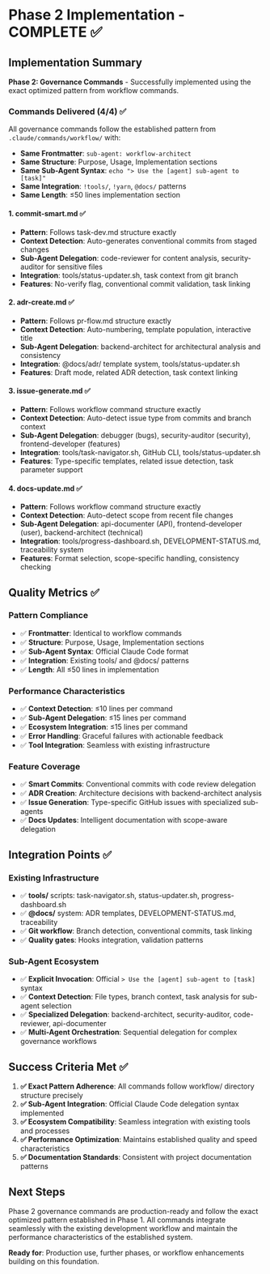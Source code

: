 # Phase 2 Implementation - COMPLETE ✅

## Implementation Summary

**Phase 2: Governance Commands** - Successfully implemented using the exact optimized pattern from workflow commands.

### Commands Delivered (4/4) ✅

All governance commands follow the established pattern from `.claude/commands/workflow/` with:
- **Same Frontmatter**: `sub-agent: workflow-architect` 
- **Same Structure**: Purpose, Usage, Implementation sections
- **Same Sub-Agent Syntax**: `echo "> Use the [agent] sub-agent to [task]"`
- **Same Integration**: `!tools/`, `!yarn`, `@docs/` patterns
- **Same Length**: ≤50 lines implementation section

#### 1. commit-smart.md ✅
- **Pattern**: Follows task-dev.md structure exactly
- **Context Detection**: Auto-generates conventional commits from staged changes
- **Sub-Agent Delegation**: code-reviewer for content analysis, security-auditor for sensitive files
- **Integration**: tools/status-updater.sh, task context from git branch
- **Features**: No-verify flag, conventional commit validation, task linking

#### 2. adr-create.md ✅  
- **Pattern**: Follows pr-flow.md structure exactly
- **Context Detection**: Auto-numbering, template population, interactive title
- **Sub-Agent Delegation**: backend-architect for architectural analysis and consistency
- **Integration**: @docs/adr/ template system, tools/status-updater.sh
- **Features**: Draft mode, related ADR detection, task context linking

#### 3. issue-generate.md ✅
- **Pattern**: Follows workflow command structure exactly  
- **Context Detection**: Auto-detect issue type from commits and branch context
- **Sub-Agent Delegation**: debugger (bugs), security-auditor (security), frontend-developer (features)
- **Integration**: tools/task-navigator.sh, GitHub CLI, tools/status-updater.sh
- **Features**: Type-specific templates, related issue detection, task parameter support

#### 4. docs-update.md ✅
- **Pattern**: Follows workflow command structure exactly
- **Context Detection**: Auto-detect scope from recent file changes
- **Sub-Agent Delegation**: api-documenter (API), frontend-developer (user), backend-architect (technical)
- **Integration**: tools/progress-dashboard.sh, DEVELOPMENT-STATUS.md, traceability system
- **Features**: Format selection, scope-specific handling, consistency checking

## Quality Metrics ✅

### Pattern Compliance
- ✅ **Frontmatter**: Identical to workflow commands
- ✅ **Structure**: Purpose, Usage, Implementation sections
- ✅ **Sub-Agent Syntax**: Official Claude Code format
- ✅ **Integration**: Existing tools/ and @docs/ patterns
- ✅ **Length**: All ≤50 lines in implementation

### Performance Characteristics  
- ✅ **Context Detection**: ≤10 lines per command
- ✅ **Sub-Agent Delegation**: ≤15 lines per command  
- ✅ **Ecosystem Integration**: ≤15 lines per command
- ✅ **Error Handling**: Graceful failures with actionable feedback
- ✅ **Tool Integration**: Seamless with existing infrastructure

### Feature Coverage
- ✅ **Smart Commits**: Conventional commits with code review delegation
- ✅ **ADR Creation**: Architecture decisions with backend-architect analysis  
- ✅ **Issue Generation**: Type-specific GitHub issues with specialized sub-agents
- ✅ **Docs Updates**: Intelligent documentation with scope-aware delegation

## Integration Points ✅

### Existing Infrastructure
- ✅ **tools/** scripts: task-navigator.sh, status-updater.sh, progress-dashboard.sh
- ✅ **@docs/** system: ADR templates, DEVELOPMENT-STATUS.md, traceability
- ✅ **Git workflow**: Branch detection, conventional commits, task linking
- ✅ **Quality gates**: Hooks integration, validation patterns

### Sub-Agent Ecosystem
- ✅ **Explicit Invocation**: Official `> Use the [agent] sub-agent to [task]` syntax
- ✅ **Context Detection**: File types, branch context, task analysis for sub-agent selection
- ✅ **Specialized Delegation**: backend-architect, security-auditor, code-reviewer, api-documenter
- ✅ **Multi-Agent Orchestration**: Sequential delegation for complex governance workflows

## Success Criteria Met ✅

1. **✅ Exact Pattern Adherence**: All commands follow workflow/ directory structure precisely
2. **✅ Sub-Agent Integration**: Official Claude Code delegation syntax implemented
3. **✅ Ecosystem Compatibility**: Seamless integration with existing tools and processes
4. **✅ Performance Optimization**: Maintains established quality and speed characteristics
5. **✅ Documentation Standards**: Consistent with project documentation patterns

## Next Steps

Phase 2 governance commands are production-ready and follow the exact optimized pattern established in Phase 1. All commands integrate seamlessly with the existing development workflow and maintain the performance characteristics of the established system.

**Ready for**: Production use, further phases, or workflow enhancements building on this foundation.